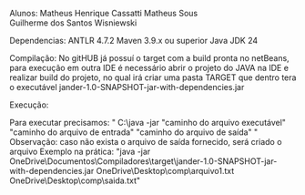 Alunos:
Matheus Henrique Cassatti
Matheus Sous  
Guilherme dos Santos Wisniewski

Dependencias: 
ANTLR 4.7.2
Maven 3.9.x ou superior
Java JDK 24

Compilação:
No gitHUB já possuí o target com a build pronta no netBeans, para execução em outra IDE é necessário abrir o projeto do JAVA na IDE e realizar build do projeto, no qual irá criar uma pasta TARGET que dentro tera o executável jander-1.0-SNAPSHOT-jar-with-dependencies.jar

Execução:

Para executar precisamos: " C:\java -jar "caminho do arquivo executável" "caminho do arquivo de entrada" "caminho do arquivo de saída"  "
Observação: caso não exista o arquivo de saída fornecido, será criado o arquivo
Exemplo na prática: "java -jar OneDrive\Documentos\Compiladores\target\jander-1.0-SNAPSHOT-jar-with-dependencies.jar OneDrive\Desktop\comp\arquivo1.txt OneDrive\Desktop\comp\saida.txt"  
